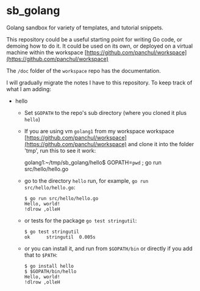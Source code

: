 # sb_golang

Golang sandbox for variety of templates, and tutorial snippets.

This repository could be a useful starting point for writing Go code, or demoing how to do it.
It could be used on its own, or deployed on a virtual machine within the workspace [https://github.com/panchul/workspace](https://github.com/panchul/workspace)

The `/doc` folder of the `workspace` repo has the documentation. 

I will gradually migrate the notes I have to this repository. To keep track of what I am adding:

+ hello
  - Set `$GOPATH` to the repo's sub directory (where you cloned it plus `hello`)
  
  - If you are using vm ```golang1``` from my workspace workspace [https://github.com/panchul/workspace](https://github.com/panchul/workspace)
and clone it into the folder 'tmp', run this to see it work:

    golang1:~/tmp/sb_golang/hello$ GOPATH=`pwd` ; go run src/hello/hello.go
      
  
  - go to the directory `hello` run, for example, `go run src/hello/hello.go`:
    
        
    ```
    $ go run src/hello/hello.go 
    Hello, world!
    !dlrow ,olleH
    ```


  - or tests for the package `go test stringutil`:

        
    ```
    $ go test stringutil 
    ok  	stringutil	0.005s
    ```
    
    
  - or you can install it, and run from `$GOPATH/bin` or directly if you add that to `$PATH`:
    
    
    ```
    $ go install hello 
    $ $GOPATH/bin/hello
    Hello, world!
    !dlrow ,olleH
    ```
       
